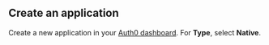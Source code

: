 ## Create an application

Create a new application in your <a href="$manage_url/#/application" target="_blank" rel="noreferrer">Auth0 dashboard</a>. For **Type**, select **Native**.